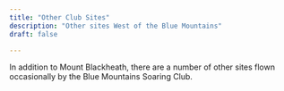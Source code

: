 ```yaml
---
title: "Other Club Sites"
description: "Other sites West of the Blue Mountains"
draft: false

---
```


In addition to Mount Blackheath, there are a number of other sites flown occasionally by the Blue Mountains Soaring Club.
